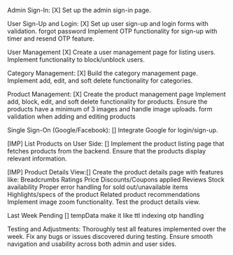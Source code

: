  <script src="https://cdn.tailwindcss.com"></script> 
 <script src="https://cdn.jsdelivr.net/npm/axios/dist/axios.min.js"></script> 
 <script src="https://cdn.jsdelivr.net/npm/sweetalert2@11"></script>

Admin Sign-In:  [X]
Set up the admin sign-in page.

User Sign-Up and Login: [X]
Set up user sign-up and login forms with validation.
forgot password
Implement OTP functionality for sign-up with timer and resend OTP feature.

User Management [X]
Create a user management page for listing users.
Implement functionality to block/unblock users.

Category Management: [X] 
Build the category management page.
Implement add, edit, and soft delete functionality for categories.

Product Management: [X]
Create the product management page
Implement add, block, edit, and soft delete functionality for products.
Ensure the products have a minimum of 3 images and handle image uploads.
form validation when adding and editing products

Single Sign-On (Google/Facebook): []
Integrate Google for login/sign-up.

[IMP]
List Products on User Side: []
Implement the product listing page that fetches products from the backend.
Ensure that the products display relevant information.

[IMP]
Product Details View:[]
Create the product details page with features like: 
Breadcrumbs
Ratings
Price
Discounts/Coupons applied
Reviews
Stock availability
Proper error handling for sold out/unavailable items
Highlights/specs of the product
Related product recommendations
Implement image zoom functionality.
Test the product details view.

Last Week Pending []
tempData make it like ttl indexing
otp handling

Testing and Adjustments:
Thoroughly test all features implemented over the week.
Fix any bugs or issues discovered during testing.
Ensure smooth navigation and usability across both admin and user sides.
